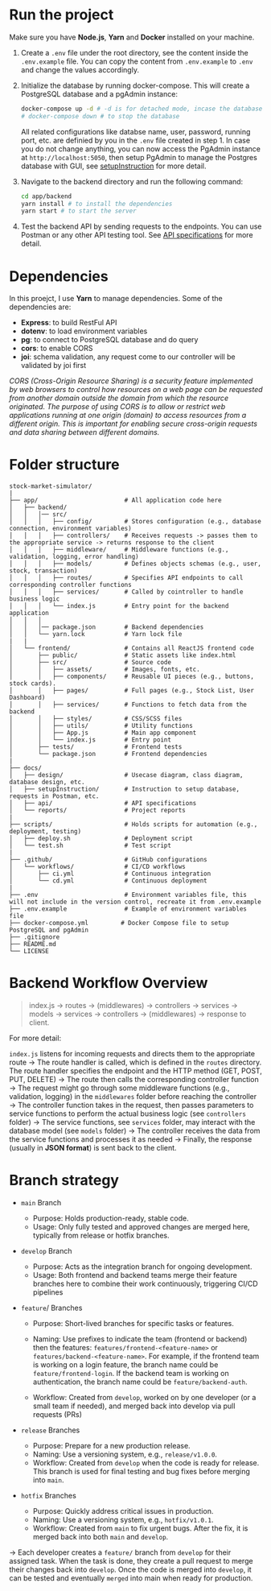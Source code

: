 # Run the project

Make sure you have **Node.js**, **Yarn** and **Docker** installed on your machine.

1. Create a `.env` file under the root directory, see the content inside the `.env.example` file. You can copy the content from `.env.example` to `.env` and change the values accordingly.

2. Initialize the database by running docker-compose. This will create a PostgreSQL database and a pgAdmin instance:

    ```bash
    docker-compose up -d # -d is for detached mode, incase the database is not running, remove -d to see the logs
    # docker-compose down # to stop the database
    ```

    All related configurations like databse name, user, password, running port, etc. are definied by you in the `.env` file created in step 1. In case you do not change anything, you can now access the PgAdmin instance at `http://localhost:5050`, then setup PgAdmin to manage the Postgres database with GUI, see [setupInstruction](docs\setupInstructions\setupDatabase.md) for more detail.

3. Navigate to the backend directory and run the following command:

    ```bash
    cd app/backend
    yarn install # to install the dependencies
    yarn start # to start the server
    ```
4. Test the backend API by sending requests to the endpoints. You can use Postman or any other API testing tool. See [API specifications](docs\setupInstructions\setupPostmanRequests.md) for more detail.

# Dependencies

In this proejct, I use **Yarn** to manage dependencies. Some of the dependencies are:

- **Express**: to build RestFul API
- **dotenv**: to load environment variables
- **pg**: to connect to PostgreSQL database and do query
- **cors**: to enable CORS
- **joi**: schema validation, any request come to our controller will be validated by joi first

*CORS (Cross-Origin Resource Sharing) is a security feature implemented by web browsers to control how resources on a web page can be requested from another domain outside the domain from which the resource originated. The purpose of using CORS is to allow or restrict web applications running at one origin (domain) to access resources from a different origin. This is important for enabling secure cross-origin requests and data sharing between different domains.*


# Folder structure

```plaintext
stock-market-simulator/
|
├── app/                        # All application code here
│   ├── backend/ 
│   │   │── src/                   
│   │   │   ├── config/         # Stores configuration (e.g., database connection, environment variables)
│   │   │   ├── controllers/    # Receives requests -> passes them to the appropriate service -> returns response to the client
│   │   │   ├── middleware/     # Middleware functions (e.g., validation, logging, error handling)
│   │   │   ├── models/         # Defines objects schemas (e.g., user, stock, transaction)
│   │   │   ├── routes/         # Specifies API endpoints to call corresponding controller functions
│   │   │   ├── services/       # Called by cointroller to handle business logic 
│   │   │   └── index.js        # Entry point for the backend application
│   │   │
│   │   │── package.json        # Backend dependencies
│   │   └── yarn.lock           # Yarn lock file
|   | 
│   └── frontend/               # Contains all ReactJS frontend code
│       ├── public/             # Static assets like index.html
│       ├── src/                # Source code
│       │   ├── assets/         # Images, fonts, etc.
│       │   ├── components/     # Reusable UI pieces (e.g., buttons, stock cards).
│       │   ├── pages/          # Full pages (e.g., Stock List, User Dashboard)
│       │   ├── services/       # Functions to fetch data from the backend
│       │   ├── styles/         # CSS/SCSS files
│       │   ├── utils/          # Utility functions
│       │   ├── App.js          # Main app component
│       │   └── index.js        # Entry point
│       ├── tests/              # Frontend tests
│       └── package.json        # Frontend dependencies
| 
├── docs/                      
│   ├── design/                 # Usecase diagram, class diagram, database design, etc.
│   ├── setupInstruction/       # Instruction to setup database, requests in Postman, etc.
│   ├── api/                    # API specifications
│   └── reports/                # Project reports
|
├── scripts/                    # Holds scripts for automation (e.g., deployment, testing)
│   ├── deploy.sh               # Deployment script
│   └── test.sh                 # Test script
|
├── .github/                    # GitHub configurations
│   └── workflows/              # CI/CD workflows
│       ├── ci.yml              # Continuous integration
│       └── cd.yml              # Continuous deployment
|
├── .env                        # Environment variables file, this will not include in the version control, recreate it from .env.example
├── .env.example                # Example of environment variables file
├── docker-compose.yml         # Docker Compose file to setup PostgreSQL and pgAdmin
├── .gitignore                  
├── README.md                   
└── LICENSE                
```

# Backend Workflow Overview  

>index.js → routes → (middlewares) → controllers → services → models → services → controllers → (middlewares) → response to client.

For more detail:

`index.js` listens for incoming requests and directs them to the appropriate route  &rarr; The route handler is called, which is defined in the `routes` directory. The route handler specifies the endpoint and the HTTP method (GET, POST, PUT, DELETE) &rarr; The route then calls the corresponding controller function  &rarr; The request might go through some middleware functions (e.g., validation, logging) in the `middlewares` folder before reaching the controller  &rarr; The controller function takes in the request, then passes parameters to service functions to perform the actual business logic (see `controllers` folder)  &rarr; The service functions, see `services` folder, may interact with the database model (see `models` folder)  &rarr; The controller receives the data from the service functions and processes it as needed  &rarr; Finally, the response (usually in **JSON format**) is sent back to the client.  


# Branch strategy

- `main` Branch
    - Purpose: Holds production-ready, stable code.
    - Usage: Only fully tested and approved changes are merged here, typically from release or hotfix branches.

- `develop` Branch
    - Purpose: Acts as the integration branch for ongoing development.
    - Usage: Both frontend and backend teams merge their feature branches here to combine their work continuously, triggering CI/CD pipelines 

- `feature`/ Branches
    - Purpose: Short-lived branches for specific tasks or features.
    - Naming: Use prefixes to indicate the team (frontend or backend) then the features:  `features/frontend-<feature-name>` or `features/backend-<feature-name>`. For example, if the frontend team is working on a login feature, the branch name could be `feature/frontend-login`. If the backend team is working on authentication, the branch name could be `feature/backend-auth`. 
    
    - Workflow: Created from `develop`, worked on by one developer (or a small team if needed), and merged back into develop via pull requests (PRs)

- `release` Branches
    - Purpose: Prepare for a new production release.
    - Naming: Use a versioning system, e.g., `release/v1.0.0`.
    - Workflow: Created from `develop` when the code is ready for release. This branch is used for final testing and bug fixes before merging into `main`.

- `hotfix` Branches
    - Purpose: Quickly address critical issues in production.
    - Naming: Use a versioning system, e.g., `hotfix/v1.0.1`.
    - Workflow: Created from `main` to fix urgent bugs. After the fix, it is merged back into both `main` and `develop`.

&rarr; Each developer creates a `feature/` branch from `develop` for their assigned task. When the task is done, they create a pull request to merge their changes back into `develop`. Once the code is merged into `develop`, it can be tested and eventually `merged` into main when ready for production.